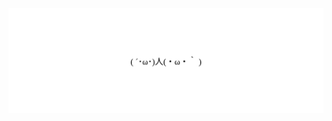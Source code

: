 [![Banner](https://raw.githubusercontent.com/staszewski/staszewski/master/banner.svg)](https://staszewski.me)
